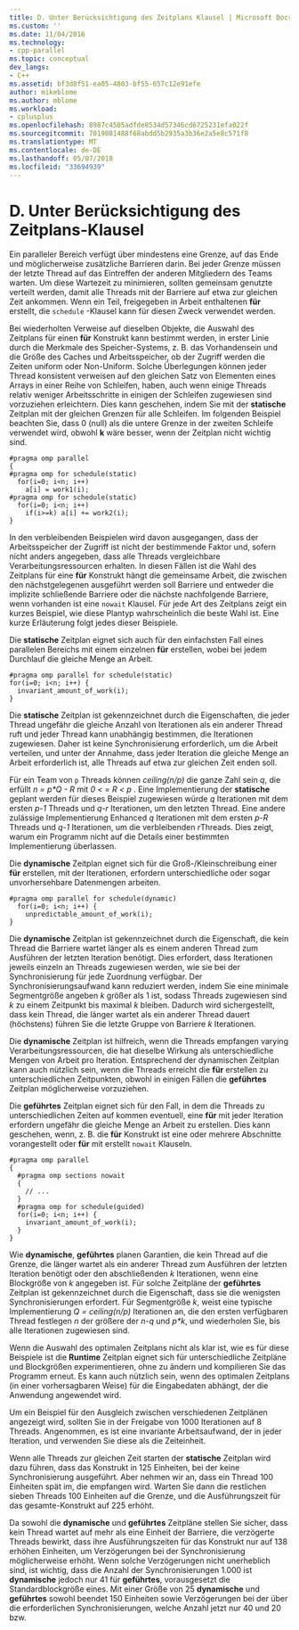 ```yaml
---
title: D. Unter Berücksichtigung des Zeitplans Klausel | Microsoft Docs
ms.custom: ''
ms.date: 11/04/2016
ms.technology:
- cpp-parallel
ms.topic: conceptual
dev_langs:
- C++
ms.assetid: bf3d8f51-ea05-4803-bf55-657c12e91efe
author: mikeblome
ms.author: mblome
ms.workload:
- cplusplus
ms.openlocfilehash: 8987c4505adfde8534d57346cd6725231efa022f
ms.sourcegitcommit: 7019081488f68abdd5b2935a3b36e2a5e8c571f8
ms.translationtype: MT
ms.contentlocale: de-DE
ms.lasthandoff: 05/07/2018
ms.locfileid: "33694939"
---
```

# <a name="d-using-the-schedule-clause"></a>D. Unter Berücksichtigung des Zeitplans-Klausel
Ein paralleler Bereich verfügt über mindestens eine Grenze, auf das Ende und möglicherweise zusätzliche Barrieren darin. Bei jeder Grenze müssen der letzte Thread auf das Eintreffen der anderen Mitgliedern des Teams warten. Um diese Wartezeit zu minimieren, sollten gemeinsam genutzte verteilt werden, damit alle Threads mit der Barriere auf etwa zur gleichen Zeit ankommen. Wenn ein Teil, freigegeben in Arbeit enthaltenen **für** erstellt, die `schedule` -Klausel kann für diesen Zweck verwendet werden.  
  
 Bei wiederholten Verweise auf dieselben Objekte, die Auswahl des Zeitplans für einen **für** Konstrukt kann bestimmt werden, in erster Linie durch die Merkmale des Speicher-Systems, z. B. das Vorhandensein und die Größe des Caches und Arbeitsspeicher, ob der Zugriff werden die Zeiten uniform oder Non-Uniform. Solche Überlegungen können jeder Thread konsistent verweisen auf den gleichen Satz von Elementen eines Arrays in einer Reihe von Schleifen, haben, auch wenn einige Threads relativ weniger Arbeitsschritte in einigen der Schleifen zugewiesen sind vorzuziehen erleichtern. Dies kann geschehen, indem Sie mit der **statische** Zeitplan mit der gleichen Grenzen für alle Schleifen. Im folgenden Beispiel beachten Sie, dass 0 (null) als die untere Grenze in der zweiten Schleife verwendet wird, obwohl **k** wäre besser, wenn der Zeitplan nicht wichtig sind.  
  
```  
#pragma omp parallel  
{  
#pragma omp for schedule(static)  
  for(i=0; i<n; i++)  
    a[i] = work1(i);  
#pragma omp for schedule(static)  
  for(i=0; i<n; i++)  
    if(i>=k) a[i] += work2(i);  
}  
```  
  
 In den verbleibenden Beispielen wird davon ausgegangen, dass der Arbeitsspeicher der Zugriff ist nicht der bestimmende Faktor und, sofern nicht anders angegeben, dass alle Threads vergleichbare Verarbeitungsressourcen erhalten. In diesen Fällen ist die Wahl des Zeitplans für eine **für** Konstrukt hängt die gemeinsame Arbeit, die zwischen den nächstgelegenen ausgeführt werden soll Barriere und entweder die implizite schließende Barriere oder die nächste nachfolgende Barriere, wenn vorhanden ist eine `nowait` Klausel. Für jede Art des Zeitplans zeigt ein kurzes Beispiel, wie diese Plantyp wahrscheinlich die beste Wahl ist. Eine kurze Erläuterung folgt jedes dieser Beispiele.  
  
 Die **statische** Zeitplan eignet sich auch für den einfachsten Fall eines parallelen Bereichs mit einem einzelnen **für** erstellen, wobei bei jedem Durchlauf die gleiche Menge an Arbeit.  
  
```  
#pragma omp parallel for schedule(static)  
for(i=0; i<n; i++) {  
  invariant_amount_of_work(i);  
}  
```  
  
 Die **statische** Zeitplan ist gekennzeichnet durch die Eigenschaften, die jeder Thread ungefähr die gleiche Anzahl von Iterationen als ein anderer Thread ruft und jeder Thread kann unabhängig bestimmen, die Iterationen zugewiesen. Daher ist keine Synchronisierung erforderlich, um die Arbeit verteilen, und unter der Annahme, dass jeder Iteration die gleiche Menge an Arbeit erforderlich ist, alle Threads auf etwa zur gleichen Zeit enden soll.  
  
 Für ein Team von `p` Threads können *ceiling(n/p)* die ganze Zahl sein *q*, die erfüllt *n = p\*Q - R* mit *0 < = R < p* . Eine Implementierung der **statische** geplant werden für dieses Beispiel zugewiesen würde *q* Iterationen mit dem ersten *p-1* Threads und *q-r* Iterationen, um den letzten Thread.  Eine andere zulässige Implementierung Enhanced *q* Iterationen mit dem ersten *p-R* Threads und *q-1* Iterationen, um die verbleibenden *r*Threads. Dies zeigt, warum ein Programm nicht auf die Details einer bestimmten Implementierung überlassen.  
  
 Die **dynamische** Zeitplan eignet sich für die Groß-/Kleinschreibung einer **für** erstellen, mit der Iterationen, erfordern unterschiedliche oder sogar unvorhersehbare Datenmengen arbeiten.  
  
```  
#pragma omp parallel for schedule(dynamic)  
  for(i=0; i<n; i++) {  
    unpredictable_amount_of_work(i);  
}  
```  
  
 Die **dynamische** Zeitplan ist gekennzeichnet durch die Eigenschaft, die kein Thread die Barriere wartet länger als es einem anderen Thread zum Ausführen der letzten Iteration benötigt. Dies erfordert, dass Iterationen jeweils einzeln an Threads zugewiesen werden, wie sie bei der Synchronisierung für jede Zuordnung verfügbar. Der Synchronisierungsaufwand kann reduziert werden, indem Sie eine minimale Segmentgröße angeben *k* größer als 1 ist, sodass Threads zugewiesen sind *k* zu einem Zeitpunkt bis maximal *k* bleiben. Dadurch wird sichergestellt, dass kein Thread, die länger wartet als ein anderer Thread dauert (höchstens) führen Sie die letzte Gruppe von Barriere *k* Iterationen.  
  
 Die **dynamische** Zeitplan ist hilfreich, wenn die Threads empfangen varying Verarbeitungsressourcen, die hat dieselbe Wirkung als unterschiedliche Mengen von Arbeit pro Iteration. Entsprechend der dynamischen Zeitplan kann auch nützlich sein, wenn die Threads erreicht die **für** erstellen zu unterschiedlichen Zeitpunkten, obwohl in einigen Fällen die **geführtes** Zeitplan möglicherweise vorzuziehen.  
  
 Die **geführtes** Zeitplan eignet sich für den Fall, in dem die Threads zu unterschiedlichen Zeiten auf kommen eventuell, eine **für** mit jeder Iteration erfordern ungefähr die gleiche Menge an Arbeit zu erstellen. Dies kann geschehen, wenn, z. B. die **für** Konstrukt ist eine oder mehrere Abschnitte vorangestellt oder **für** mit erstellt `nowait` Klauseln.  
  
```  
#pragma omp parallel  
{  
  #pragma omp sections nowait  
  {  
    // ...  
  }  
  #pragma omp for schedule(guided)  
  for(i=0; i<n; i++) {  
    invariant_amount_of_work(i);  
  }  
}  
```  
  
 Wie **dynamische**, **geführtes** planen Garantien, die kein Thread auf die Grenze, die länger wartet als ein anderer Thread zum Ausführen der letzten Iteration benötigt oder den abschließenden *k* Iterationen, wenn eine Blockgröße von *k* angegeben ist. Für solche Zeitpläne der **geführtes** Zeitplan ist gekennzeichnet durch die Eigenschaft, dass sie die wenigsten Synchronisierungen erfordert. Für Segmentgröße *k*, weist eine typische Implementierung *Q = ceiling(n/p)* Iterationen an, die den ersten verfügbaren Thread festlegen *n* der größere der *n-q* und *p\*k*, und wiederholen Sie, bis alle Iterationen zugewiesen sind.  
  
 Wenn die Auswahl des optimalen Zeitplans nicht als klar ist, wie es für diese Beispiele ist die **Runtime** Zeitplan eignet sich für unterschiedliche Zeitpläne und Blockgrößen experimentieren, ohne zu ändern und kompilieren Sie das Programm erneut. Es kann auch nützlich sein, wenn des optimalen Zeitplans (in einer vorhersagbaren Weise) für die Eingabedaten abhängt, der die Anwendung angewendet wird.  
  
 Um ein Beispiel für den Ausgleich zwischen verschiedenen Zeitplänen angezeigt wird, sollten Sie in der Freigabe von 1000 Iterationen auf 8 Threads. Angenommen, es ist eine invariante Arbeitsaufwand, der in jeder Iteration, und verwenden Sie diese als die Zeiteinheit.  
  
 Wenn alle Threads zur gleichen Zeit starten der **statische** Zeitplan wird dazu führen, dass das Konstrukt in 125 Einheiten, bei der keine Synchronisierung ausgeführt. Aber nehmen wir an, dass ein Thread 100 Einheiten spät im, die empfangen wird. Warten Sie dann die restlichen sieben Threads 100 Einheiten auf die Grenze, und die Ausführungszeit für das gesamte-Konstrukt auf 225 erhöht.  
  
 Da sowohl die **dynamische** und **geführtes** Zeitpläne stellen Sie sicher, dass kein Thread wartet auf mehr als eine Einheit der Barriere, die verzögerte Threads bewirkt, dass ihre Ausführungszeiten für das Konstrukt nur auf 138 erhöhen Einheiten, um Verzögerungen bei der Synchronisierung möglicherweise erhöht. Wenn solche Verzögerungen nicht unerheblich sind, ist wichtig, dass die Anzahl der Synchronisierungen 1.000 ist **dynamische** jedoch nur 41 für **geführtes**, vorausgesetzt die Standardblockgröße eines. Mit einer Größe von 25 **dynamische** und **geführtes** sowohl beendet 150 Einheiten sowie Verzögerungen bei der über die erforderlichen Synchronisierungen, welche Anzahl jetzt nur 40 und 20 bzw.
